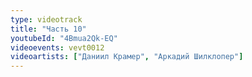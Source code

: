 ```yaml
---
type: videotrack
title: "Часть 10"
youtubeId: "4Bmua2Qk-EQ"
videoevents: vevt0012
videoartists: ["Даниил Крамер", "Аркадий Шилклопер"]
---
```

